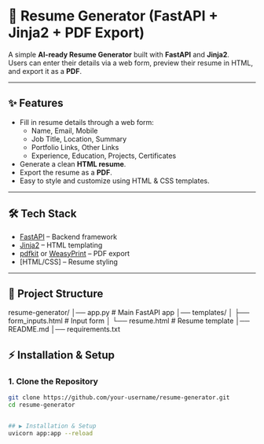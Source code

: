 # 📄 Resume Generator (FastAPI + Jinja2 + PDF Export)

A simple **AI-ready Resume Generator** built with **FastAPI** and **Jinja2**.  
Users can enter their details via a web form, preview their resume in HTML, and export it as a **PDF**.

---

## ✨ Features
- Fill in resume details through a web form:
  - Name, Email, Mobile  
  - Job Title, Location, Summary  
  - Portfolio Links, Other Links  
  - Experience, Education, Projects, Certificates  
- Generate a clean **HTML resume**.
- Export the resume as a **PDF**.
- Easy to style and customize using HTML & CSS templates.

---

## 🛠 Tech Stack
- [FastAPI](https://fastapi.tiangolo.com/) – Backend framework  
- [Jinja2](https://jinja.palletsprojects.com/) – HTML templating  
- [pdfkit](https://pypi.org/project/pdfkit/) or [WeasyPrint](https://weasyprint.org/) – PDF export  
- [HTML/CSS] – Resume styling  

---

## 📂 Project Structure
resume-generator/
│── app.py # Main FastAPI app
│── templates/
│ ├── form_inputs.html # Input form
│ └── resume.html # Resume template
│── README.md
│── requirements.txt



## ⚡ Installation & Setup

### 1. Clone the Repository
```bash
git clone https://github.com/your-username/resume-generator.git
cd resume-generator


## ▶️ Installation & Setup
uvicorn app:app --reload
